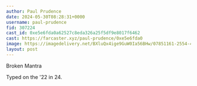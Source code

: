 ```yaml
---
author: Paul Prudence
date: 2024-05-30T08:28:31+0000
username: paul-prudence
fid: 307224
cast_id: 0xe5e6fda0a62527c8eda326a25f5df9e8017f6462
cast: https://farcaster.xyz/paul-prudence/0xe5e6fda0
image: https://imagedelivery.net/BXluQx4ige9GuW0Ia56BHw/07851161-2554-4e0e-a616-f2e91b5e7a00/original
layout: post
---
```


Broken Mantra

Typed on the '22 in 24.

<img src='https://imagedelivery.net/BXluQx4ige9GuW0Ia56BHw/07851161-2554-4e0e-a616-f2e91b5e7a00/original' alt='' referrerpolicy='no-referrer'/>
